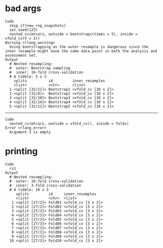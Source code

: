 # bad args

    Code
      skip_if(new_rng_snapshots)
      set.seed(123)
      nested_cv(mtcars, outside = bootstraps(times = 5), inside = vfold_cv(V = 3))
    Warning <rlang_warning>
      Using bootstrapping as the outer resample is dangerous since the inner resample might have the same data point in both the analysis and assessment set.
    Output
      # Nested resampling:
      #  outer: Bootstrap sampling
      #  inner: 10-fold cross-validation
      # A tibble: 5 x 3
        splits          id         inner_resamples    
        <list>          <chr>      <list>             
      1 <split [32/11]> Bootstrap1 <vfold_cv [10 x 2]>
      2 <split [32/9]>  Bootstrap2 <vfold_cv [10 x 2]>
      3 <split [32/10]> Bootstrap3 <vfold_cv [10 x 2]>
      4 <split [32/14]> Bootstrap4 <vfold_cv [10 x 2]>
      5 <split [32/11]> Bootstrap5 <vfold_cv [10 x 2]>

---

    Code
      nested_cv(mtcars, outside = vfold_cv(), inside = folds)
    Error <rlang_error>
      Argument 3 is empty

# printing

    Code
      rs1
    Output
      # Nested resampling:
      #  outer: 10-fold cross-validation
      #  inner: 3-fold cross-validation
      # A tibble: 10 x 3
         splits         id     inner_resamples   
         <list>         <chr>  <list>            
       1 <split [27/3]> Fold01 <vfold_cv [3 x 2]>
       2 <split [27/3]> Fold02 <vfold_cv [3 x 2]>
       3 <split [27/3]> Fold03 <vfold_cv [3 x 2]>
       4 <split [27/3]> Fold04 <vfold_cv [3 x 2]>
       5 <split [27/3]> Fold05 <vfold_cv [3 x 2]>
       6 <split [27/3]> Fold06 <vfold_cv [3 x 2]>
       7 <split [27/3]> Fold07 <vfold_cv [3 x 2]>
       8 <split [27/3]> Fold08 <vfold_cv [3 x 2]>
       9 <split [27/3]> Fold09 <vfold_cv [3 x 2]>
      10 <split [27/3]> Fold10 <vfold_cv [3 x 2]>

